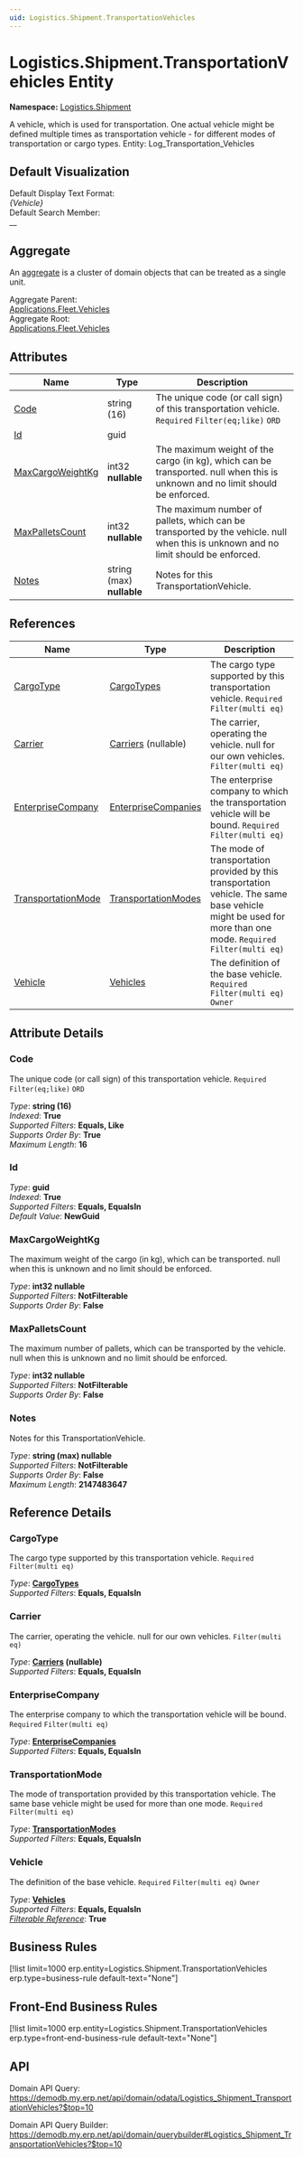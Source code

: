 ```yaml
---
uid: Logistics.Shipment.TransportationVehicles
---
```

# Logistics.Shipment.TransportationVehicles Entity

**Namespace:** [Logistics.Shipment](Logistics.Shipment.md)  

A vehicle, which is used for transportation. One actual vehicle might be defined multiple times as transportation vehicle - for different modes of transportation or cargo types. Entity: Log_Transportation_Vehicles

## Default Visualization
Default Display Text Format:  
_{Vehicle}_  
Default Search Member:  
__  

## Aggregate
An [aggregate](https://docs.erp.net/tech/advanced/concepts/aggregates.html) is a cluster of domain objects that can be treated as a single unit.  

Aggregate Parent:  
[Applications.Fleet.Vehicles](Applications.Fleet.Vehicles.md)  
Aggregate Root:  
[Applications.Fleet.Vehicles](Applications.Fleet.Vehicles.md)  

## Attributes

| Name | Type | Description |
| ---- | ---- | --- |
| [Code](Logistics.Shipment.TransportationVehicles.md#code) | string (16) | The unique code (or call sign) of this transportation vehicle. `Required` `Filter(eq;like)` `ORD` 
| [Id](Logistics.Shipment.TransportationVehicles.md#id) | guid |  
| [MaxCargoWeightKg](Logistics.Shipment.TransportationVehicles.md#maxcargoweightkg) | int32 __nullable__ | The maximum weight of the cargo (in kg), which can be transported. null when this is unknown and no limit should be enforced. 
| [MaxPalletsCount](Logistics.Shipment.TransportationVehicles.md#maxpalletscount) | int32 __nullable__ | The maximum number of pallets, which can be transported by the vehicle. null when this is unknown and no limit should be enforced. 
| [Notes](Logistics.Shipment.TransportationVehicles.md#notes) | string (max) __nullable__ | Notes for this TransportationVehicle. 

## References

| Name | Type | Description |
| ---- | ---- | --- |
| [CargoType](Logistics.Shipment.TransportationVehicles.md#cargotype) | [CargoTypes](Logistics.Shipment.CargoTypes.md) | The cargo type supported by this transportation vehicle. `Required` `Filter(multi eq)` |
| [Carrier](Logistics.Shipment.TransportationVehicles.md#carrier) | [Carriers](Logistics.Shipment.Carriers.md) (nullable) | The carrier, operating the vehicle. null for our own vehicles. `Filter(multi eq)` |
| [EnterpriseCompany](Logistics.Shipment.TransportationVehicles.md#enterprisecompany) | [EnterpriseCompanies](General.EnterpriseCompanies.md) | The enterprise company to which the transportation vehicle will be bound. `Required` `Filter(multi eq)` |
| [TransportationMode](Logistics.Shipment.TransportationVehicles.md#transportationmode) | [TransportationModes](Logistics.Shipment.TransportationModes.md) | The mode of transportation provided by this transportation vehicle. The same base vehicle might be used for more than one mode. `Required` `Filter(multi eq)` |
| [Vehicle](Logistics.Shipment.TransportationVehicles.md#vehicle) | [Vehicles](Applications.Fleet.Vehicles.md) | The definition of the base vehicle. `Required` `Filter(multi eq)` `Owner` |


## Attribute Details

### Code

The unique code (or call sign) of this transportation vehicle. `Required` `Filter(eq;like)` `ORD`

_Type_: **string (16)**  
_Indexed_: **True**  
_Supported Filters_: **Equals, Like**  
_Supports Order By_: **True**  
_Maximum Length_: **16**  

### Id

_Type_: **guid**  
_Indexed_: **True**  
_Supported Filters_: **Equals, EqualsIn**  
_Default Value_: **NewGuid**  

### MaxCargoWeightKg

The maximum weight of the cargo (in kg), which can be transported. null when this is unknown and no limit should be enforced.

_Type_: **int32 __nullable__**  
_Supported Filters_: **NotFilterable**  
_Supports Order By_: **False**  

### MaxPalletsCount

The maximum number of pallets, which can be transported by the vehicle. null when this is unknown and no limit should be enforced.

_Type_: **int32 __nullable__**  
_Supported Filters_: **NotFilterable**  
_Supports Order By_: **False**  

### Notes

Notes for this TransportationVehicle.

_Type_: **string (max) __nullable__**  
_Supported Filters_: **NotFilterable**  
_Supports Order By_: **False**  
_Maximum Length_: **2147483647**  


## Reference Details

### CargoType

The cargo type supported by this transportation vehicle. `Required` `Filter(multi eq)`

_Type_: **[CargoTypes](Logistics.Shipment.CargoTypes.md)**  
_Supported Filters_: **Equals, EqualsIn**  

### Carrier

The carrier, operating the vehicle. null for our own vehicles. `Filter(multi eq)`

_Type_: **[Carriers](Logistics.Shipment.Carriers.md) (nullable)**  
_Supported Filters_: **Equals, EqualsIn**  

### EnterpriseCompany

The enterprise company to which the transportation vehicle will be bound. `Required` `Filter(multi eq)`

_Type_: **[EnterpriseCompanies](General.EnterpriseCompanies.md)**  
_Supported Filters_: **Equals, EqualsIn**  

### TransportationMode

The mode of transportation provided by this transportation vehicle. The same base vehicle might be used for more than one mode. `Required` `Filter(multi eq)`

_Type_: **[TransportationModes](Logistics.Shipment.TransportationModes.md)**  
_Supported Filters_: **Equals, EqualsIn**  

### Vehicle

The definition of the base vehicle. `Required` `Filter(multi eq)` `Owner`

_Type_: **[Vehicles](Applications.Fleet.Vehicles.md)**  
_Supported Filters_: **Equals, EqualsIn**  
_[Filterable Reference](https://docs.erp.net/dev/domain-api/filterable-references.html)_: **True**  



## Business Rules

[!list limit=1000 erp.entity=Logistics.Shipment.TransportationVehicles erp.type=business-rule default-text="None"]

## Front-End Business Rules

[!list limit=1000 erp.entity=Logistics.Shipment.TransportationVehicles erp.type=front-end-business-rule default-text="None"]

## API

Domain API Query:
<https://demodb.my.erp.net/api/domain/odata/Logistics_Shipment_TransportationVehicles?$top=10>

Domain API Query Builder:
<https://demodb.my.erp.net/api/domain/querybuilder#Logistics_Shipment_TransportationVehicles?$top=10>

